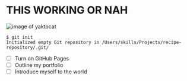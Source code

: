 # <H1>  THIS WORKING OR NAH
![image of yaktocat](https://github.com/user-attachments/assets/856f8c74-5d4d-4d83-855f-3f2b90c1fdb7)
```
$ git init
Initialized empty Git repository in /Users/skills/Projects/recipe-repository/.git/
```
- [ ] Turn on GitHub Pages
- [ ] Outline my portfolio
- [ ] Introduce myself to the world
